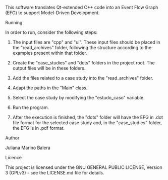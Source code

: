 
This software translates Qt-extended C++ code into an Event Flow Graph (EFG) to support Model-Driven Development. 

Running

In order to run, consider the following steps:

1. The input files are "cpp" and "ui". These input files should be placed in the "read_archives" folder, following the structure according to the examples present within that folder.

2. Create the "case_studies" and "dots" folders in the project root. The output files will be in these folders.

3. Add the files related to a case study into the "read_archives" folder.

4. Adapt the paths in the "Main" class.

5. Select the case study by modifying the "estudo_caso" variable.

6. Run the program.

7. After the execution is finished, the "dots" folder will have the EFG in .dot file format for the selected case study and, in the "case_studies" folder, the EFG is in .pdf format.  

Author 

Juliana Marino Balera

Licence 

This project is licensed under the GNU GENERAL PUBLIC LICENSE, Version 3 (GPLv3) - see the LICENSE.md file for details.
